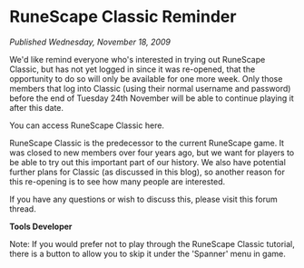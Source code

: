 # RuneScape Classic Reminder
*Published Wednesday, November 18, 2009*

We'd like remind everyone who's interested in trying out RuneScape Classic, but has not yet logged in since it was re-opened, that the opportunity to do so will only be available for one more week. Only those members that log into Classic (using their normal username and password) before the end of Tuesday 24th November will be able to continue playing it after this date.

You can access RuneScape Classic here.

RuneScape Classic is the predecessor to the current RuneScape game. It was closed to new members over four years ago, but we want for players to be able to try out this important part of our history. We also have potential further plans for Classic (as discussed in this blog), so another reason for this re-opening is to see how many people are interested.

If you have any questions or wish to discuss this, please visit this forum thread.

**Tools Developer**

Note: If you would prefer not to play through the RuneScape Classic tutorial, there is a button to allow you to skip it under the 'Spanner' menu in game.
